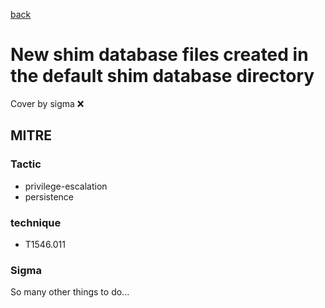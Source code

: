 [back](../index.md)
# New shim database files created in the default shim database directory
Cover by sigma :x: 

## MITRE
### Tactic
  - privilege-escalation
  - persistence

### technique
  - T1546.011

### Sigma

 So many other things to do...